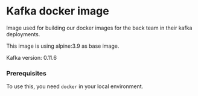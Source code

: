 # Kafka docker image

Image used for building our docker images for the back team in their kafka deployments.

This image is using alpine:3.9 as base image.

Kafka version: 0.11.6

### Prerequisites

To use this, you need `docker` in your local environment.

